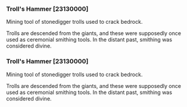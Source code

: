 ### Troll's Hammer [23130000]

Mining tool of stonedigger trolls used to crack bedrock.

Trolls are descended from the giants, and these were supposedly once used as ceremonial smithing tools. In the distant past, smithing was considered divine.### Troll's Hammer [23130000]

Mining tool of stonedigger trolls used to crack bedrock.

Trolls are descended from the giants, and these were supposedly once used as ceremonial smithing tools. In the distant past, smithing was considered divine.